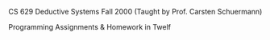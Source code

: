 CS 629 Deductive Systems Fall 2000 (Taught by Prof. Carsten Schuermann)

Programming Assignments & Homework in Twelf

